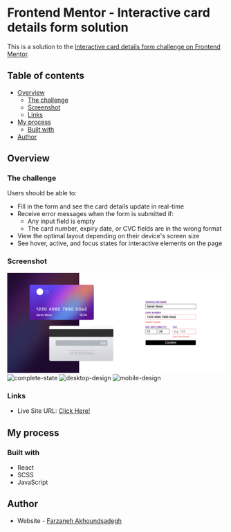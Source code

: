 # Frontend Mentor - Interactive card details form solution

This is a solution to the [Interactive card details form challenge on Frontend Mentor](https://www.frontendmentor.io/challenges/interactive-card-details-form-XpS8cKZDWw).
## Table of contents

- [Overview](#overview)
  - [The challenge](#the-challenge)
  - [Screenshot](#screenshot)
  - [Links](#links)
- [My process](#my-process)
  - [Built with](#built-with)
- [Author](#author)

## Overview

### The challenge

Users should be able to:

- Fill in the form and see the card details update in real-time
- Receive error messages when the form is submitted if:
  - Any input field is empty
  - The card number, expiry date, or CVC fields are in the wrong format
- View the optimal layout depending on their device's screen size
- See hover, active, and focus states for interactive elements on the page

### Screenshot

![active-state](https://github.com/FarzanehSa/card-realtime-validation/blob/master/doc/active-state.png)
![complete-state](./screenshot.jpg)
![desktop-design](./screenshot.jpg)
![mobile-design](./screenshot.jpg)

### Links

- Live Site URL: [Click Here!](https://card-validation-van.netlify.app/)

## My process

### Built with

- React
- SCSS
- JavaScript
## Author

- Website - [Farzaneh Akhoundsadegh](https://farzanehsadegh.com/)
